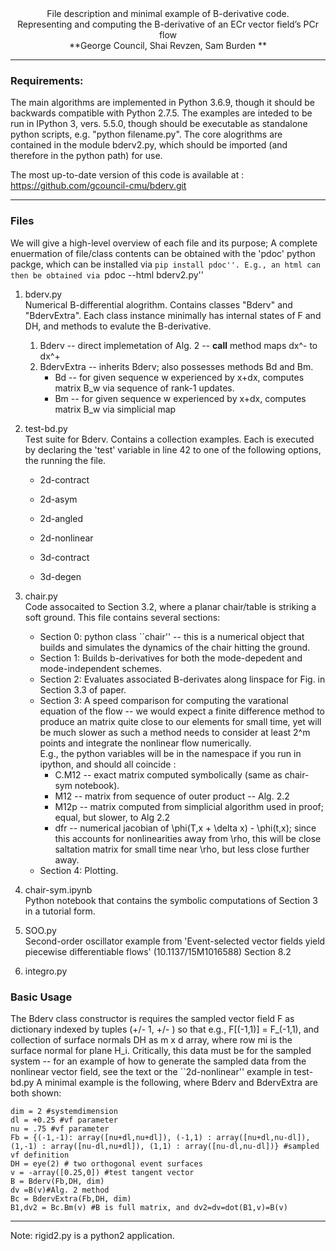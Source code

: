 <center>File description and minimal example of B-derivative code.</center>
<center>Representing and computing the B-derivative of an ECr vector field’s PCr flow</center>
<center>**George Council, Shai Revzen, Sam Burden **</center>

* * *

### Requirements:

The main algorithms are implemented in Python 3.6.9, though it should be backwards compatible with Python 2.7.5\. The examples are inteded to be run in IPython 3, vers. 5.5.0, though should be executable as standalone python scripts, e.g. "python filename.py". The core alogrithms are contained in the module bderv2.py, which should be imported (and therefore in the python path) for use.  

The most up-to-date version of this code is available at : https://github.com/gcouncil-cmu/bderv.git

* * *

### Files

We will give a high-level overview of each file and its purpose; A complete enuermation of file/class contents can be obtained with the 'pdoc' python packge, which can be installed via ``pip install pdoc''. E.g., an html can then be obtained via ``pdoc --html bderv2.py''

1.  bderv.py  
    Numerical B-differential alogrithm. Contains classes "Bderv" and "BdervExtra". Each class instance minimally has internal states of F and DH, and methods to evalute the B-derivative.
    1.  Bderv -- direct implemetation of Alg. 2 -- __call__ method maps dx^- to dx^+
    2.  BdervExtra -- inherits Bderv; also possesses methods Bd and Bm.
        *   Bd -- for given sequence w experienced by x+dx, computes matrix B_w via sequence of rank-1 updates.
        *   Bm -- for given sequence w experienced by x+dx, computes matrix B_w via simplicial map

2.  test-bd.py  
    Test suite for Bderv. Contains a collection examples. Each is executed by declaring the 'test' variable in line 42 to one of the following options, the running the file.

    *   2d-contract

    *   2d-asym

    *   2d-angled

    *   2d-nonlinear

    *   3d-contract

    *   3d-degen

3.  chair.py  
    Code assocaited to Section 3.2, where a planar chair/table is striking a soft ground. This file contains several sections:
    *   Section 0: python class ``chair'' -- this is a numerical object that builds and simulates the dynamics of the chair hitting the ground.
    *   Section 1: Builds b-derivatives for both the mode-depedent and mode-independent schemes.
    *   Section 2: Evaluates associated B-derivates along linspace for Fig. in Section 3.3 of paper.
    *   Section 3: A speed comparison for computing the varational equation of the flow -- we would expect a finite difference method to produce an matrix quite close to our elements for small time, yet will be much slower as such a method needs to consider at least 2^m points and integrate the nonlinear flow numerically.  
        E.g., the python variables will be in the namespace if you run in ipython, and should all coincide :
        *   C.M12 -- exact matrix computed symbolically (same as chair-sym notebook).
        *   M12 -- matrix from sequence of outer product -- Alg. 2.2
        *   M12p -- matrix computed from simplicial algorithm used in proof; equal, but slower, to Alg 2.2
        *   dfr -- numerical jacobian of \phi(T,x + \delta x) - \phi(t,x); since this accounts for nonlinearities away from \rho, this will be close saltation matrix for small time near \rho, but less close further away.
    *   Section 4: Plotting.
4.  chair-sym.ipynb  
    Python notebook that contains the symbolic computations of Section 3 in a tutorial form.
5.  SOO.py  
    Second-order oscillator example from 'Event-selected vector fields yield piecewise differentiable flows' (10.1137/15M1016588) Section 8.2
6.  integro.py

### Basic Usage

The Bderv class constructor is requires the sampled vector field F as dictionary indexed by tuples (+/- 1, +/- ) so that e.g., F[(-1,1)] = F_(-1,1), and collection of surface normals DH as m x d array, where row mi is the surface normal for plane H_i. Critically, this data must be for the sampled system -- for an example of how to generate the sampled data from the nonlinear vector field, see the text or the ``2d-nonlinear'' example in test-bd.py A minimal example is the following, where Bderv and BdervExtra are both shown:  
```
dim = 2 #systemdimension  
dl = +0.25 #vf parameter  
nu = .75 #vf parameter  
Fb = {(-1,-1): array([nu+dl,nu+dl]), (-1,1) : array([nu+dl,nu-dl]), (1,-1) : array([nu-dl,nu+dl]), (1,1) : array([nu-dl,nu-dl])} #sampled vf definition  
DH = eye(2) # two orthogonal event surfaces  
v = -array([0.25,0]) #test tangent vector  
B = Bderv(Fb,DH, dim)  
dv =B(v)#Alg. 2 method  
Bc = BdervExtra(Fb,DH, dim)  
B1,dv2 = Bc.Bm(v) #B is full matrix, and dv2=dv=dot(B1,v)=B(v)  
```

* * *
Note: rigid2.py is a python2 application.
